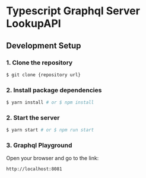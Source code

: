 # Typescript Graphql Server LookupAPI

## Development Setup

### 1. Clone the repository

```bash
$ git clone {repository url}
```

### 2. Install package dependencies

```bash
$ yarn install # or $ npm install
```

### 2. Start the server

```bash
$ yarn start # or $ npm run start
```

### 3. Graphql Playground

Open your browser and go to the link:

```
http://localhost:8081
```
